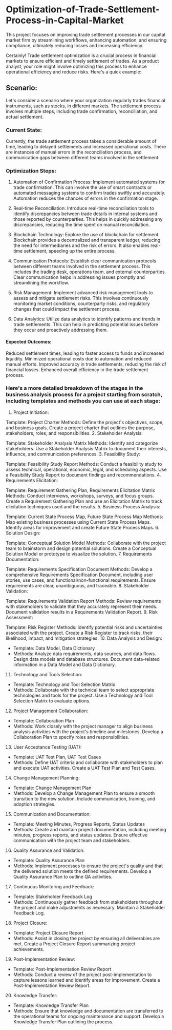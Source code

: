 # Optimization-of-Trade-Settlement-Process-in-Capital-Market
This project focuses on improving trade settlement processes in our capital market firm by streamlining workflows, enhancing automation, and ensuring compliance, ultimately reducing losses and increasing efficiency.

Certainly! Trade settlement optimization is a crucial process in financial markets to ensure efficient and timely settlement of trades. As a product analyst, your role might involve optimizing this process to enhance operational efficiency and reduce risks. Here's a quick example:

## Scenario:
Let's consider a scenario where your organization regularly trades financial instruments, such as stocks, in different markets. The settlement process involves multiple steps, including trade confirmation, reconciliation, and actual settlement.

### Current State:
Currently, the trade settlement process takes a considerable amount of time, leading to delayed settlements and increased operational costs. There are instances of manual errors in the reconciliation process, and communication gaps between different teams involved in the settlement.

### Optimization Steps:

1) Automation of Confirmation Process:
Implement automated systems for trade confirmation. This can involve the use of smart contracts or automated messaging systems to confirm trades swiftly and accurately. Automation reduces the chances of errors in the confirmation stage.

2) Real-time Reconciliation:
Introduce real-time reconciliation tools to identify discrepancies between trade details in internal systems and those reported by counterparties. This helps in quickly addressing any discrepancies, reducing the time spent on manual reconciliation.

3) Blockchain Technology:
Explore the use of blockchain for settlement. Blockchain provides a decentralized and transparent ledger, reducing the need for intermediaries and the risk of errors. It also enables real-time settlement, speeding up the entire process.

4) Communication Protocols:
Establish clear communication protocols between different teams involved in the settlement process. This includes the trading desk, operations team, and external counterparties. Clear communication helps in addressing issues promptly and streamlining the workflow.

5) Risk Management:
Implement advanced risk management tools to assess and mitigate settlement risks. This involves continuously monitoring market conditions, counterparty risks, and regulatory changes that could impact the settlement process.

5) Data Analytics:
Utilize data analytics to identify patterns and trends in trade settlements. This can help in predicting potential issues before they occur and proactively addressing them.

#### Expected Outcomes:

Reduced settlement times, leading to faster access to funds and increased liquidity.
Minimized operational costs due to automation and reduced manual efforts.
Improved accuracy in trade settlements, reducing the risk of financial losses.
Enhanced overall efficiency in the trade settlement process.

### Here's a more detailed breakdown of the stages in the business analysis process for a project starting from scratch, including templates and methods you can use at each stage:

1. Project Initiation:

Template: Project Charter
Methods: Define the project's objectives, scope, and business goals. Create a project charter that outlines the purpose, stakeholders, roles, and responsibilities.
2. Stakeholder Analysis:

Template: Stakeholder Analysis Matrix
Methods: Identify and categorize stakeholders. Use a Stakeholder Analysis Matrix to document their interests, influence, and communication preferences.
3. Feasibility Study:

Template: Feasibility Study Report
Methods: Conduct a feasibility study to assess technical, operational, economic, legal, and scheduling aspects. Use a Feasibility Study Report to document findings and recommendations.
4. Requirements Elicitation:

Template: Requirement Gathering Plan, Requirements Elicitation Matrix
Methods: Conduct interviews, workshops, surveys, and focus groups. Create a Requirement Gathering Plan and use an Elicitation Matrix to track elicitation techniques used and the results.
5. Business Process Analysis:

Template: Current State Process Map, Future State Process Map
Methods: Map existing business processes using Current State Process Maps. Identify areas for improvement and create Future State Process Maps.
6. Solution Design:

Template: Conceptual Solution Model
Methods: Collaborate with the project team to brainstorm and design potential solutions. Create a Conceptual Solution Model or prototype to visualize the solution.
7. Requirements Documentation:

Template: Requirements Specification Document
Methods: Develop a comprehensive Requirements Specification Document, including user stories, use cases, and functional/non-functional requirements. Ensure requirements are clear, unambiguous, and traceable.
8. Stakeholder Validation:

Template: Requirements Validation Report
Methods: Review requirements with stakeholders to validate that they accurately represent their needs. Document validation results in a Requirements Validation Report.
9. Risk Assessment:

Template: Risk Register
Methods: Identify potential risks and uncertainties associated with the project. Create a Risk Register to track risks, their likelihood, impact, and mitigation strategies.
10. Data Analysis and Design:
- Template: Data Model, Data Dictionary
- Methods: Analyze data requirements, data sources, and data flows. Design data models and database structures. Document data-related information in a Data Model and Data Dictionary.

11. Technology and Tools Selection:
- Template: Technology and Tool Selection Matrix
- Methods: Collaborate with the technical team to select appropriate technologies and tools for the project. Use a Technology and Tool Selection Matrix to evaluate options.

12. Project Management Collaboration:
- Template: Collaboration Plan
- Methods: Work closely with the project manager to align business analysis activities with the project's timeline and milestones. Develop a Collaboration Plan to specify roles and responsibilities.

13. User Acceptance Testing (UAT):
- Template: UAT Test Plan, UAT Test Cases
- Methods: Define UAT criteria and collaborate with stakeholders to plan and execute UAT activities. Create a UAT Test Plan and Test Cases.

14. Change Management Planning:
- Template: Change Management Plan
- Methods: Develop a Change Management Plan to ensure a smooth transition to the new solution. Include communication, training, and adoption strategies.

15. Communication and Documentation:
- Template: Meeting Minutes, Progress Reports, Status Updates
- Methods: Create and maintain project documentation, including meeting minutes, progress reports, and status updates. Ensure effective communication with the project team and stakeholders.

16. Quality Assurance and Validation:
- Template: Quality Assurance Plan
- Methods: Implement processes to ensure the project's quality and that the delivered solution meets the defined requirements. Develop a Quality Assurance Plan to outline QA activities.

17. Continuous Monitoring and Feedback:
- Template: Stakeholder Feedback Log
- Methods: Continuously gather feedback from stakeholders throughout the project and make adjustments as necessary. Maintain a Stakeholder Feedback Log.

18. Project Closure:
- Template: Project Closure Report
- Methods: Assist in closing the project by ensuring all deliverables are met. Create a Project Closure Report summarizing project achievements.

19. Post-Implementation Review:
- Template: Post-Implementation Review Report
- Methods: Conduct a review of the project post-implementation to capture lessons learned and identify areas for improvement. Create a Post-Implementation Review Report.

20. Knowledge Transfer:
- Template: Knowledge Transfer Plan
- Methods: Ensure that knowledge and documentation are transferred to the operational teams for ongoing maintenance and support. Develop a Knowledge Transfer Plan outlining the process.
